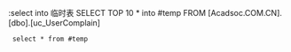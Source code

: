  :select into  临时表
 SELECT TOP 10 * into #temp FROM [Acadsoc.COM.CN].[dbo].[uc_UserComplain]
     
     select * from #temp

